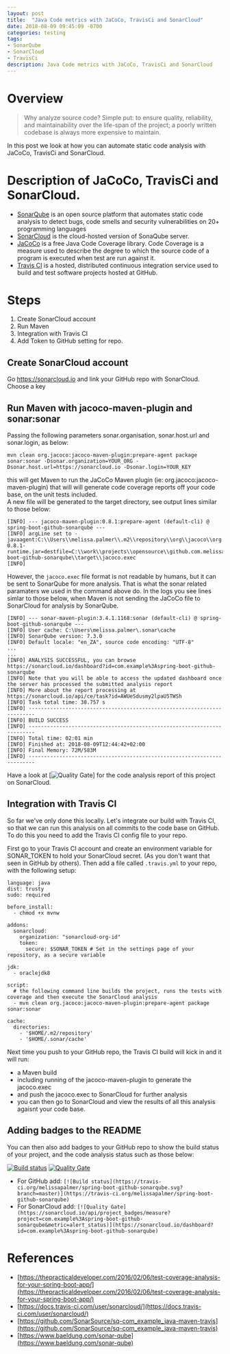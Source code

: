 ```yaml
---
layout: post
title:  "Java Code metrics with JaCoCo, TravisCi and SonarCloud"
date: 2018-08-09 09:45:09 -0700
categories: testing
tags: 
- SonarQube
- SonarCloud
- TravisCi
description: Java Code metrics with JaCoCo, TravisCi and SonarCloud
---
```


# Overview

> Why analyze source code? Simple put: to ensure quality, reliability, and maintainability over the life-span of the project; a poorly written codebase is always more expensive to maintain.

In this post we look at how you can automate static code analysis with JaCoCo, TravisCi and SonarCloud. 

# Description of JaCoCo, TravisCi and SonarCloud.

- [SonarQube](https://www.sonarqube.org/about/) is an open source platform that automates static code analysis to detect bugs, code smells and security vulnerabilities on 20+ programming languages 
- [SonarCloud](https://sonarcloud.io/about) is the cloud-hosted version of SonaQube server.
- [JaCoCo](https://www.jacoco.org/jacoco/) is a free Java Code Coverage library. Code Coverage is a measure used to describe the degree to which the source code of a program is executed when test are run against it. 
- [Travis CI](https://about.travis-ci.com/) is a hosted, distributed continuous integration service used to build and test software projects hosted at GitHub.

# Steps

1. Create SonarCloud account
2. Run Maven 
3. Integration with Travis CI
4. Add Token to GitHub setting for repo.

## Create SonarCloud account

Go https://sonarcloud.io and link your GitHub repo with SonarCloud. Choose a key

## Run Maven with jacoco-maven-plugin and sonar:sonar

Passing the following parameters sonar.organisation, sonar.host.url and sonar.login, as below:  

`mvn clean org.jacoco:jacoco-maven-plugin:prepare-agent package sonar:sonar -Dsonar.organization=YOUR_ORG -Dsonar.host.url=https://sonarcloud.io -Dsonar.login=YOUR_KEY`

this will get Maven to run the JaCoCo Maven plugin (ie: org.jacoco:jacoco-maven-plugin) that will will generate code coverage reports off your code base, on the unit tests included.  
A new file will be generated to the target directory, see output lines similar to those below: 

```
[INFO] --- jacoco-maven-plugin:0.8.1:prepare-agent (default-cli) @ spring-boot-github-sonarqube ---
[INFO] argLine set to -javaagent:C:\\Users\\melissa.palmer\\.m2\\repository\\org\\jacoco\\org.jacoco.agent\\0.8.1\\org.jacoco.agent-0.8.1-runtime.jar=destfile=C:\\work\\projects\\opensource\\github.com.melissapalmer\\spring-boot-github-sonarqube\\target\\jacoco.exec
[INFO]
```

However, the `jacoco.exec` file format is not readable by humans, but it can be sent to SonarQube for more analysis. That is what the sonar related paramaters we used in the command above do. In the logs you see lines simlar to those below, when Maven is not sending the JaCoCo file to SonarCloud for analysis by SonarQube.   

```
[INFO] --- sonar-maven-plugin:3.4.1.1168:sonar (default-cli) @ spring-boot-github-sonarqube ---
[INFO] User cache: C:\Users\melissa.palmer\.sonar\cache
[INFO] SonarQube version: 7.3.0
[INFO] Default locale: "en_ZA", source code encoding: "UTF-8"
...
...
[INFO] ANALYSIS SUCCESSFUL, you can browse https://sonarcloud.io/dashboard?id=com.example%3Aspring-boot-github-sonarqube
[INFO] Note that you will be able to access the updated dashboard once the server has processed the submitted analysis report
[INFO] More about the report processing at https://sonarcloud.io/api/ce/task?id=AWUeSdusmy2lpaU5TWSh
[INFO] Task total time: 38.757 s
[INFO] ------------------------------------------------------------------------
[INFO] BUILD SUCCESS
[INFO] ------------------------------------------------------------------------
[INFO] Total time: 02:01 min
[INFO] Finished at: 2018-08-09T12:44:42+02:00
[INFO] Final Memory: 72M/583M
[INFO] ------------------------------------------------------------------------
```

Have a look at [![Quality Gate](https://sonarcloud.io/api/project_badges/measure?project=com.example%3Aspring-boot-github-sonarqube&metric=alert_status)] for the code analysis report of this project on SonarCloud. 

## Integration with Travis CI

So far we've only done this locally. Let's integrate our build with Travis CI, so that we can run this analysis on all commits to the code base on GitHub. To do this you need to add the Travis CI config file to your repo. 

First go to your Travis CI account and create an environment variable for SONAR_TOKEN to hold your SonarCloud secret. (As you don't want that seen in GitHub by others). 
Then add a file called `.travis.yml` to your repo, with the following setup: 

```
language: java
dist: trusty
sudo: required

before_install:
  - chmod +x mvnw

addons:
  sonarcloud:
    organization: "sonarcloud-org-id"
    token:
      secure: $SONAR_TOKEN # Set in the settings page of your repository, as a secure variable

jdk:
  - oraclejdk8

script:
  # the following command line builds the project, runs the tests with coverage and then execute the SonarCloud analysis
  - mvn clean org.jacoco:jacoco-maven-plugin:prepare-agent package sonar:sonar

cache:
  directories:
    - '$HOME/.m2/repository'
    - '$HOME/.sonar/cache'
```

Next time you push to your GitHub repo, the Travis CI build will kick in and it will run: 
 
- a Maven build 
- including running of the jacoco-maven-plugin to generate the jacoco.exec
- and push the jacoco.exec to SonarCloud for further analysis
- you can then go to SonarCloud and view the results of all this analysis agaisnt your code base. 


## Adding badges to the README

You can then also add badges to your GitHub repo to show the build status of your project, and the code analysis status such as those below:

[![Build status](https://travis-ci.org/melissapalmer/spring-boot-github-sonarqube.svg?branch=master)](https://travis-ci.org/melissapalmer/spring-boot-github-sonarqube) [![Quality Gate](https://sonarcloud.io/api/project_badges/measure?project=com.example%3Aspring-boot-github-sonarqube&metric=alert_status)](https://sonarcloud.io/dashboard?id=com.example%3Aspring-boot-github-sonarqube)

- For GitHub add: 
`[![Build status](https://travis-ci.org/melissapalmer/spring-boot-github-sonarqube.svg?branch=master)](https://travis-ci.org/melissapalmer/spring-boot-github-sonarqube)`
- For SonarCloud add: 
`[![Quality Gate](https://sonarcloud.io/api/project_badges/measure?project=com.example%3Aspring-boot-github-sonarqube&metric=alert_status)](https://sonarcloud.io/dashboard?id=com.example%3Aspring-boot-github-sonarqube)`

# References
- [https://thepracticaldeveloper.com/2016/02/06/test-coverage-analysis-for-your-spring-boot-app/](https://thepracticaldeveloper.com/2016/02/06/test-coverage-analysis-for-your-spring-boot-app/)
- [https://docs.travis-ci.com/user/sonarcloud/](https://docs.travis-ci.com/user/sonarcloud/)
- [https://github.com/SonarSource/sq-com_example_java-maven-travis](https://github.com/SonarSource/sq-com_example_java-maven-travis)
- [https://www.baeldung.com/sonar-qube](https://www.baeldung.com/sonar-qube)

